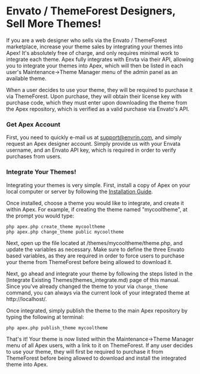 
# Envato / ThemeForest Designers, Sell More Themes!

If you are a web designer who sells via the Envato / ThemeForest marketplace, increase your theme sales by
integrating your themes into Apex!  It's absolutely free of charge, and only requires minimal work to
integrate each theme.  Apex fully integrates with Envta via their API, allowing you to integrate your themes
into Apex, which will then be listed in each user's Maintenance->Theme Manager menu of the admin panel as an
available theme.

When a user decides to use your theme, they will be required to purchase it via ThemeForest.  Upon purchase,
they will obtain their license key with purchase code, which they must enter upon downloading the theme from
the Apex repository, which is verified as a valid purchase via Envato's API.

### Get Apex Account

First, you need to quickly e-mail us at [support@envrin.com](mailto:support@envrin.com), and simply request an
Apex designer account.  Simply provide us with your Envata username, and an Envato API key, which is required
in order to verify purchases from users.


### Integrate Your Themes!

Integrating your themes is very simple.  First, install a copy of Apex on your local computer or server by
following the [Installation Guide](install.md).

Once installed, choose a theme you would like to integrate, and create it within Apex. For example, if
creating the theme named "mycooltheme", at the prompt you would type:

~~~
php apex.php create_theme mycooltheme
php apex.php change_theme public mycooltheme
~~~

Next, open up the file located at /themes/mycooltheme/theme.php, and update the variables as necessary.  Make
sure to define the three Envato based variables, as they are required in order to force users to purchase your
theme from ThemeForest before being allowed to download it.

Next, go ahead and integrate your theme by following the steps listed in the [Integrate Existing
Themes(themes_integrate.md) page of this manual.  Since you've already changed the theme to your via
`change_theme` command, you can always via the current look of your integrated theme at http://localhost/.

Once integrated, simply publish the theme to the main Apex repository by typing the following at terminal:

`php apex.php publish_theme mycooltheme`

That's it!  Your theme is now listed within the Maintenance->Theme Manager menu of all Apex users, with a link
to it on ThemeForest.  If any user decides to use your theme, they will first be required to purchase it from
ThemeForest before being allowed to download and install the integrated theme into Apex.


